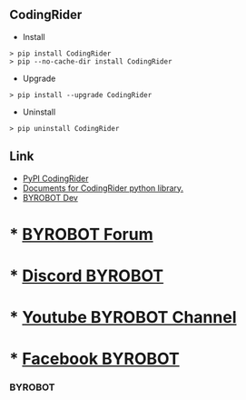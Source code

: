 ## CodingRider


* Install
```
> pip install CodingRider
> pip --no-cache-dir install CodingRider
```

* Upgrade
```
> pip install --upgrade CodingRider
```

* Uninstall
```
> pip uninstall CodingRider
```



## Link

* [PyPI CodingRider](https://pypi.org/project/CodingRider/)
* [Documents for CodingRider python library.](https://byrobot.github.io/documents/kr/products/CodingRider/library/python/CodingRider/)
* [BYROBOT Dev](http://dev.byrobot.co.kr/)
# * [BYROBOT Forum](https://groups.google.com/d/forum/byrobot)
# * [Discord BYROBOT](https://discord.gg/UVVJMye)
# * [Youtube BYROBOT Channel](https://www.youtube.com/user/BYROBOTCO)
# * [Facebook BYROBOT](https://www.facebook.com/Byrobot.Drones)


### BYROBOT

